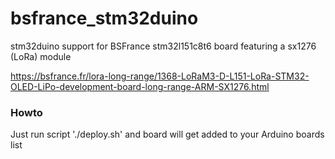 # bsfrance_stm32duino
stm32duino support for BSFrance stm32l151c8t6 board featuring a sx1276 (LoRa) module

https://bsfrance.fr/lora-long-range/1368-LoRaM3-D-L151-LoRa-STM32-OLED-LiPo-development-board-long-range-ARM-SX1276.html

### Howto
Just run script './deploy.sh' and board will get added to your Arduino boards list

